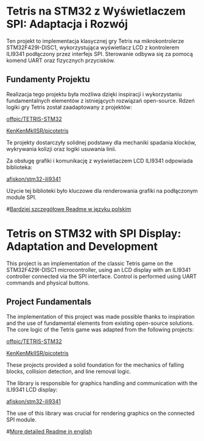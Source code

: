 # Tetris na STM32 z Wyświetlaczem SPI: Adaptacja i Rozwój
Ten projekt to implementacja klasycznej gry Tetris na mikrokontrolerze STM32F429I-DISC1, wykorzystująca wyświetlacz LCD z kontrolerem ILI9341 podłączony przez interfejs SPI. 
Sterowanie odbywa się za pomocą komend UART oraz fizycznych przycisków.
## Fundamenty Projektu  
Realizacja tego projektu była możliwa dzięki inspiracji i wykorzystaniu fundamentalnych elementów z istniejących rozwiązań open-source. Rdzeń logiki gry Tetris został zaadaptowany z projektów:

[offpic/TETRIS-STM32 ](https://github.com/offpic/TETRIS-STM32-TFT-ILI9341-SPI-STM32F401)

[KenKenMkIISR/picotetris](https://github.com/KenKenMkIISR/picotetris)

Te projekty dostarczyły solidnej podstawy dla mechaniki spadania klocków, wykrywania kolizji oraz logiki usuwania linii.

Za obsługę grafiki i komunikację z wyświetlaczem LCD ILI9341 odpowiada biblioteka:

[afiskon/stm32-ili9341](https://github.com/afiskon/stm32-ili9341)

Użycie tej biblioteki było kluczowe dla renderowania grafiki na podłączonym module SPI.

#[Bardziej szczegółowe Readme w języku polskim](https://github.com/Bohenek/STM32F429I-DISK1-TETRIS/blob/main/README_PL.md)

# Tetris on STM32 with SPI Display: Adaptation and Development
This project is an implementation of the classic Tetris game on the STM32F429I-DISC1 microcontroller, using an LCD display with an ILI9341 controller connected via the SPI interface. 
Control is performed using UART commands and physical buttons.
## Project Fundamentals
The implementation of this project was made possible thanks to inspiration and the use of fundamental elements from existing open-source solutions. The core logic of the Tetris game was adapted from the following projects:

[offpic/TETRIS-STM32 ](https://github.com/offpic/TETRIS-STM32-TFT-ILI9341-SPI-STM32F401)

[KenKenMkIISR/picotetris](https://github.com/KenKenMkIISR/picotetris)

These projects provided a solid foundation for the mechanics of falling blocks, collision detection, and line removal logic.

The library is responsible for graphics handling and communication with the ILI9341 LCD display:

[afiskon/stm32-ili9341](https://github.com/afiskon/stm32-ili9341)

The use of this library was crucial for rendering graphics on the connected SPI module.

#[More detailed Readme in english](https://github.com/Bohenek/STM32F429I-DISK1-TETRIS/blob/main/README_EN.md)
